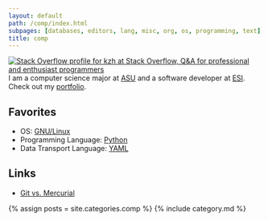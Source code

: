 ```yaml
---
layout: default
path: /comp/index.html
subpages: [databases, editors, lang, misc, org, os, programming, text]
title: comp
---
```


<a rel="me" href="http://stackoverflow.com/users/143739">
<img src="http://stackoverflow.com/users/flair/143739.png" alt="Stack Overflow profile for kzh at Stack Overflow, Q&amp;A for professional and enthusiast programmers"/>
</a>
I am a computer science major at <a href="http://www.aug.edu">ASU</a> and a software developer at <a href="http://www.esi911.com">ESI</a>. Check out my <a href="../root/Portfolio/index.html">portfolio</a>.

Favorites
-------------

- OS: <a href='../comp/os/linux/index.html'>GNU/Linux</a>
- Programming Language: <a rel='nofollow' href='../comp/lang/python/index.html'>Python</a>
- Data Transport Language: <a rel='nofollow' href='http://www.yaml.org/'>YAML</a>

Links
--------

- [Git vs. Mercurial](http://gitvsmercurial.com/)

{% assign posts = site.categories.comp %}
{% include category.md %}
